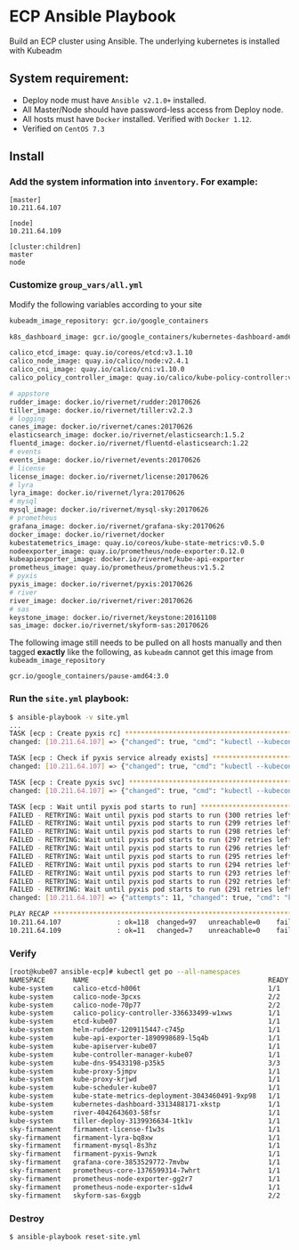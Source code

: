 # ECP Ansible Playbook
Build an ECP cluster using Ansible. The underlying kubernetes is installed with Kubeadm

## System requirement:
* Deploy node must have `Ansible v2.1.0+` installed.
* All Master/Node should have password-less access from Deploy node.
* All hosts must have `Docker` installed. Verified with `Docker 1.12`.
* Verified on `CentOS 7.3`

## Install
### Add the system information into `inventory`. For example:
```
[master]
10.211.64.107

[node]
10.211.64.109

[cluster:children]
master
node
```

### Customize ```group_vars/all.yml```
Modify the following variables according to your site
```sh
kubeadm_image_repository: gcr.io/google_containers

k8s_dashboard_image: gcr.io/google_containers/kubernetes-dashboard-amd64:v1.6.3

calico_etcd_image: quay.io/coreos/etcd:v3.1.10
calico_node_image: quay.io/calico/node:v2.4.1
calico_cni_image: quay.io/calico/cni:v1.10.0
calico_policy_controller_image: quay.io/calico/kube-policy-controller:v0.7.0

# appstore
rudder_image: docker.io/rivernet/rudder:20170626
tiller_image: docker.io/rivernet/tiller:v2.2.3
# logging
canes_image: docker.io/rivernet/canes:20170626
elasticsearch_image: docker.io/rivernet/elasticsearch:1.5.2
fluentd_image: docker.io/rivernet/fluentd-elasticsearch:1.22
# events
events_image: docker.io/rivernet/events:20170626
# license
license_image: docker.io/rivernet/license:20170626
# lyra
lyra_image: docker.io/rivernet/lyra:20170626
# mysql
mysql_image: docker.io/rivernet/mysql-sky:20170626
# prometheus
grafana_image: docker.io/rivernet/grafana-sky:20170626
docker_image: docker.io/rivernet/docker
kubestatemetrics_image: quay.io/coreos/kube-state-metrics:v0.5.0
nodeexporter_image: quay.io/prometheus/node-exporter:0.12.0
kubeapiexporter_image: docker.io/rivernet/kube-api-exporter
prometheus_image: quay.io/prometheus/prometheus:v1.5.2
# pyxis
pyxis_image: docker.io/rivernet/pyxis:20170626
# river
river_image: docker.io/rivernet/river:20170626
# sas
keystone_image: docker.io/rivernet/keystone:20161108
sas_image: docker.io/rivernet/skyform-sas:20170626
```
The following image still needs to be pulled on all hosts manually and then tagged **exactly** like the following, as ``kubeadm`` cannot get this image from ``kubeadm_image_repository``

```gcr.io/google_containers/pause-amd64:3.0```

### Run the `site.yml` playbook:
```sh
$ ansible-playbook -v site.yml
...
TASK [ecp : Create pyxis rc] ************************************************************************************************************
changed: [10.211.64.107] => {"changed": true, "cmd": "kubectl --kubeconfig=/etc/kubernetes/admin.conf create -f /etc/kubernetes/ecp/pyxis/pyxis-controller.yaml", "delta": "0:00:00.249539", "end": "2017-10-20 21:35:58.130390", "rc": 0, "start": "2017-10-20 21:35:57.880851", "stderr": "", "stderr_lines": [], "stdout": "replicationcontroller \"firmament-pyxis\" created", "stdout_lines": ["replicationcontroller \"firmament-pyxis\" created"]}

TASK [ecp : Check if pyxis service already exists] **************************************************************************************
changed: [10.211.64.107] => {"changed": true, "cmd": "kubectl --kubeconfig=/etc/kubernetes/admin.conf get svc --namespace=sky-firmament | grep firmament-pyxis", "delta": "0:00:00.124027", "end": "2017-10-20 21:35:58.593534", "failed": false, "failed_when_result": false, "rc": 1, "start": "2017-10-20 21:35:58.469507", "stderr": "", "stderr_lines": [], "stdout": "", "stdout_lines": []}

TASK [ecp : Create pyxis svc] ***********************************************************************************************************
changed: [10.211.64.107] => {"changed": true, "cmd": "kubectl --kubeconfig=/etc/kubernetes/admin.conf create -f /etc/kubernetes/ecp/pyxis/pyxis-service.yaml", "delta": "0:00:00.176530", "end": "2017-10-20 21:35:59.037876", "rc": 0, "start": "2017-10-20 21:35:58.861346", "stderr": "", "stderr_lines": [], "stdout": "service \"pyxis-firmament-com\" created", "stdout_lines": ["service \"pyxis-firmament-com\" created"]}

TASK [ecp : Wait until pyxis pod starts to run] *****************************************************************************************
FAILED - RETRYING: Wait until pyxis pod starts to run (300 retries left).
FAILED - RETRYING: Wait until pyxis pod starts to run (299 retries left).
FAILED - RETRYING: Wait until pyxis pod starts to run (298 retries left).
FAILED - RETRYING: Wait until pyxis pod starts to run (297 retries left).
FAILED - RETRYING: Wait until pyxis pod starts to run (296 retries left).
FAILED - RETRYING: Wait until pyxis pod starts to run (295 retries left).
FAILED - RETRYING: Wait until pyxis pod starts to run (294 retries left).
FAILED - RETRYING: Wait until pyxis pod starts to run (293 retries left).
FAILED - RETRYING: Wait until pyxis pod starts to run (292 retries left).
FAILED - RETRYING: Wait until pyxis pod starts to run (291 retries left).
changed: [10.211.64.107] => {"attempts": 11, "changed": true, "cmd": "kubectl --kubeconfig=/etc/kubernetes/admin.conf get po --namespace=sky-firmament | grep firmament-pyxis", "delta": "0:00:00.172916", "end": "2017-10-20 21:36:54.492635", "rc": 0, "start": "2017-10-20 21:36:54.319719", "stderr": "", "stderr_lines": [], "stdout": "firmament-pyxis-9wnzk              1/1       Running   0          56s", "stdout_lines": ["firmament-pyxis-9wnzk              1/1       Running   0          56s"]}

PLAY RECAP ******************************************************************************************************************************
10.211.64.107              : ok=118  changed=97   unreachable=0    failed=0
10.211.64.109              : ok=11   changed=7    unreachable=0    failed=0
```

### Verify
```sh
[root@kube07 ansible-ecp]# kubectl get po --all-namespaces
NAMESPACE       NAME                                             READY     STATUS    RESTARTS   AGE
kube-system     calico-etcd-h006t                                1/1       Running   0          11m
kube-system     calico-node-3pcxs                                2/2       Running   0          11m
kube-system     calico-node-70p77                                2/2       Running   1          9m
kube-system     calico-policy-controller-336633499-w1xws         1/1       Running   0          11m
kube-system     etcd-kube07                                      1/1       Running   0          11m
kube-system     helm-rudder-1209115447-c745p                     1/1       Running   0          7m
kube-system     kube-api-exporter-1890998689-l5q4b               1/1       Running   0          7m
kube-system     kube-apiserver-kube07                            1/1       Running   0          11m
kube-system     kube-controller-manager-kube07                   1/1       Running   0          11m
kube-system     kube-dns-95433198-p35k5                          3/3       Running   0          11m
kube-system     kube-proxy-5jmpv                                 1/1       Running   0          9m
kube-system     kube-proxy-krjwd                                 1/1       Running   0          11m
kube-system     kube-scheduler-kube07                            1/1       Running   0          10m
kube-system     kube-state-metrics-deployment-3043460491-9xp98   1/1       Running   0          7m
kube-system     kubernetes-dashboard-3313488171-xkstp            1/1       Running   0          9m
kube-system     river-4042643603-58fsr                           1/1       Running   0          7m
kube-system     tiller-deploy-3139936634-1tk1v                   1/1       Running   0          7m
sky-firmament   firmament-license-f1w3s                          1/1       Running   0          9m
sky-firmament   firmament-lyra-bq8xw                             1/1       Running   0          8m
sky-firmament   firmament-mysql-8s3hz                            1/1       Running   0          6m
sky-firmament   firmament-pyxis-9wnzk                            1/1       Running   0          4m
sky-firmament   grafana-core-3853529772-7mvbw                    1/1       Running   0          7m
sky-firmament   prometheus-core-1376599314-7whrt                 1/1       Running   0          7m
sky-firmament   prometheus-node-exporter-gg2r7                   1/1       Running   0          7m
sky-firmament   prometheus-node-exporter-s1dw4                   1/1       Running   0          7m
sky-firmament   skyform-sas-6xggb                                2/2       Running   0          5m

```

### Destroy
```sh
$ ansible-playbook reset-site.yml
```
